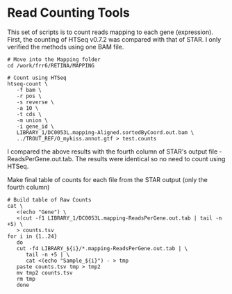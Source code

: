# Read Counting Tools
This set of scripts is to count reads mapping to each gene (expression).
First, the counting of HTSeq v0.7.2 was compared with that of STAR.
I only verified the methods using one BAM file.
```
# Move into the Mapping folder
cd /work/frr6/RETINA/MAPPING

# Count using HTSeq
htseq-count \
   -f bam \
   -r pos \
   -s reverse \
   -a 10 \
   -t cds \
   -m union \
   -i gene_id \
   LIBRARY_1/DC0053L.mapping-Aligned.sortedByCoord.out.bam \
   ../TROUT_REF/O_mykiss.annot.gtf > test.counts
```
I compared the above results with the fourth column of STAR's output file <basename>-ReadsPerGene.out.tab.  The results were identical so no need to count using HTSeq.

Make final table of counts for each file from the STAR output (only the fourth column)
```
# Build table of Raw Counts
cat \
   <(echo "Gene") \
   <(cut -f1 LIBRARY_1/DC0053L.mapping-ReadsPerGene.out.tab | tail -n +5) \
   > counts.tsv
for i in {1..24}
   do
   cut -f4 LIBRARY_${i}/*.mapping-ReadsPerGene.out.tab | \
      tail -n +5 | \
      cat <(echo "Sample_${i}") - > tmp
   paste counts.tsv tmp > tmp2
   mv tmp2 counts.tsv
   rm tmp
   done
```
